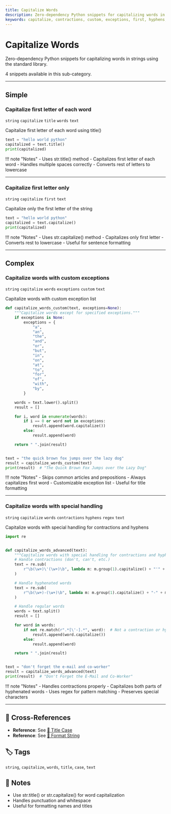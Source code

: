 ```yaml
---
title: Capitalize Words
description: Zero-dependency Python snippets for capitalizing words in strings using the standard library.
keywords: capitalize, contractions, custom, exceptions, first, hyphens, regex, string, text, title, words
---
```


# Capitalize Words

Zero-dependency Python snippets for capitalizing words in strings using the standard library.

4 snippets available in this sub-category.

---

## Simple

###  Capitalize first letter of each word

`string` `capitalize` `title` `words` `text`

Capitalize first letter of each word using title()

```python
text = "hello world python"
capitalized = text.title()
print(capitalized)
```

!!! note "Notes"
    - Uses str.title() method
    - Capitalizes first letter of each word
    - Handles multiple spaces correctly
    - Converts rest of letters to lowercase

<hr class="snippet-divider">

### Capitalize first letter only

`string` `capitalize` `first` `text`

Capitalize only the first letter of the string

```python
text = "hello world python"
capitalized = text.capitalize()
print(capitalized)
```

!!! note "Notes"
    - Uses str.capitalize() method
    - Capitalizes only first letter
    - Converts rest to lowercase
    - Useful for sentence formatting

<hr class="snippet-divider">

## Complex

###  Capitalize words with custom exceptions

`string` `capitalize` `words` `exceptions` `custom` `text`

Capitalize words with custom exception list

```python
def capitalize_words_custom(text, exceptions=None):
    """Capitalize words except for specified exceptions."""
    if exceptions is None:
        exceptions = {
            "a",
            "an",
            "the",
            "and",
            "or",
            "but",
            "in",
            "on",
            "at",
            "to",
            "for",
            "of",
            "with",
            "by",
        }

    words = text.lower().split()
    result = []

    for i, word in enumerate(words):
        if i == 0 or word not in exceptions:
            result.append(word.capitalize())
        else:
            result.append(word)

    return " ".join(result)


text = "the quick brown fox jumps over the lazy dog"
result = capitalize_words_custom(text)
print(result)  # "The Quick Brown Fox Jumps over the Lazy Dog"
```

!!! note "Notes"
    - Skips common articles and prepositions
    - Always capitalizes first word
    - Customizable exception list
    - Useful for title formatting

<hr class="snippet-divider">

### Capitalize words with special handling

`string` `capitalize` `words` `contractions` `hyphens` `regex` `text`

Capitalize words with special handling for contractions and hyphens

```python
import re


def capitalize_words_advanced(text):
    """Capitalize words with special handling for contractions and hyphens."""
    # Handle contractions (don't, can't, etc.)
    text = re.sub(
        r"\b(\w+)\'(\w+)\b", lambda m: m.group(1).capitalize() + "'" + m.group(2).lower(), text
    )

    # Handle hyphenated words
    text = re.sub(
        r"\b(\w+)-(\w+)\b", lambda m: m.group(1).capitalize() + "-" + m.group(2).capitalize(), text
    )

    # Handle regular words
    words = text.split()
    result = []

    for word in words:
        if not re.match(r".*[\'-].*", word):  # Not a contraction or hyphenated
            result.append(word.capitalize())
        else:
            result.append(word)

    return " ".join(result)


text = "don't forget the e-mail and co-worker"
result = capitalize_words_advanced(text)
print(result)  # "Don't Forget the E-Mail and Co-Worker"
```

!!! note "Notes"
    - Handles contractions properly
    - Capitalizes both parts of hyphenated words
    - Uses regex for pattern matching
    - Preserves special characters

<hr class="snippet-divider">

## 🔗 Cross-References

- **Reference**: See [📂 Title Case](./title_case.md)
- **Reference**: See [📂 Format String](./format_string.md)

## 🏷️ Tags

`string`, `capitalize`, `words`, `title`, `case`, `text`

## 📝 Notes

- Use str.title() or str.capitalize() for word capitalization
- Handles punctuation and whitespace
- Useful for formatting names and titles
